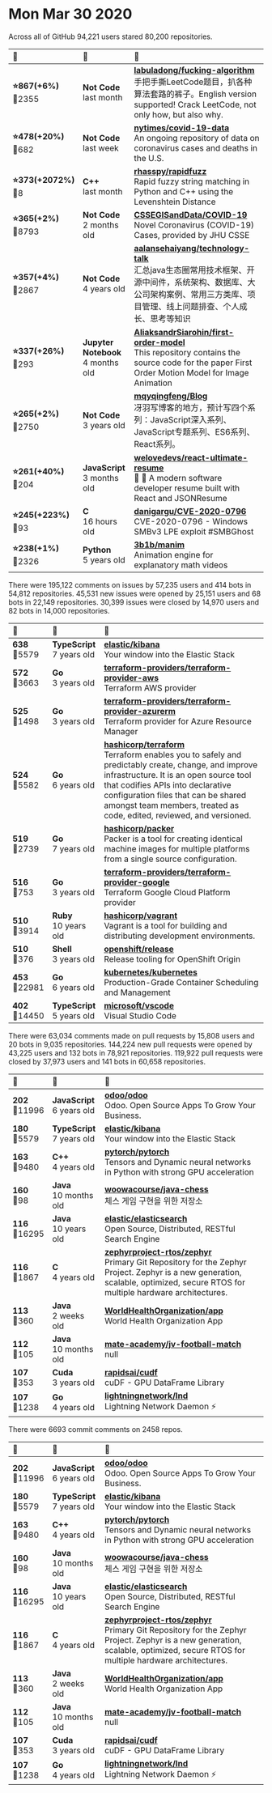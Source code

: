 # Mon Mar 30 2020

Across all of GitHub 94,221 users stared 
80,200 repositories. 

| :page_with_curl: | :calendar: | :page_with_curl: |
| :--- | :--- | :--- |
| **:star:867(+6%)**<br>:twisted_rightwards_arrows:2355 | **Not Code**<br>last month | **[labuladong/fucking-algorithm](https://github.com/labuladong/fucking-algorithm)**<br>手把手撕LeetCode题目，扒各种算法套路的裤子。English version supported! Crack LeetCode, not only how, but also why.  |
| **:star:478(+20%)**<br>:twisted_rightwards_arrows:682 | **Not Code**<br>last week | **[nytimes/covid-19-data](https://github.com/nytimes/covid-19-data)**<br>An ongoing repository of data on coronavirus cases and deaths in the U.S. |
| **:star:373(+2072%)**<br>:twisted_rightwards_arrows:8 | **C++**<br>last month | **[rhasspy/rapidfuzz](https://github.com/rhasspy/rapidfuzz)**<br>Rapid fuzzy string matching in Python and C++ using the Levenshtein Distance |
| **:star:365(+2%)**<br>:twisted_rightwards_arrows:8793 | **Not Code**<br>2 months old | **[CSSEGISandData/COVID-19](https://github.com/CSSEGISandData/COVID-19)**<br>Novel Coronavirus (COVID-19) Cases, provided by JHU CSSE |
| **:star:357(+4%)**<br>:twisted_rightwards_arrows:2867 | **Not Code**<br>4 years old | **[aalansehaiyang/technology-talk](https://github.com/aalansehaiyang/technology-talk)**<br>汇总java生态圈常用技术框架、开源中间件，系统架构、数据库、大公司架构案例、常用三方类库、项目管理、线上问题排查、个人成长、思考等知识 |
| **:star:337(+26%)**<br>:twisted_rightwards_arrows:293 | **Jupyter Notebook**<br>4 months old | **[AliaksandrSiarohin/first-order-model](https://github.com/AliaksandrSiarohin/first-order-model)**<br>This repository contains the source code for the paper First Order Motion Model for Image Animation  |
| **:star:265(+2%)**<br>:twisted_rightwards_arrows:2750 | **Not Code**<br>3 years old | **[mqyqingfeng/Blog](https://github.com/mqyqingfeng/Blog)**<br>冴羽写博客的地方，预计写四个系列：JavaScript深入系列、JavaScript专题系列、ES6系列、React系列。 |
| **:star:261(+40%)**<br>:twisted_rightwards_arrows:204 | **JavaScript**<br>3 months old | **[welovedevs/react-ultimate-resume](https://github.com/welovedevs/react-ultimate-resume)**<br>💼 🎨 A modern software developer resume built with React and JSONResume |
| **:star:245(+223%)**<br>:twisted_rightwards_arrows:93 | **C**<br>16 hours old | **[danigargu/CVE-2020-0796](https://github.com/danigargu/CVE-2020-0796)**<br>CVE-2020-0796 - Windows SMBv3 LPE exploit #SMBGhost |
| **:star:238(+1%)**<br>:twisted_rightwards_arrows:2326 | **Python**<br>5 years old | **[3b1b/manim](https://github.com/3b1b/manim)**<br>Animation engine for explanatory math videos |

There were 195,122 comments on issues by 57,235 users and 414 bots in 54,812 repositories.
45,531 new issues were opened by 25,151 users and 68 bots in 22,149 repositories.
30,399 issues were closed by 14,970 users and 82 bots in 14,000 repositories.

| :speech_balloon: | :calendar: | :page_with_curl: |
| :--- | :--- | :--- |
| **638**<br>:twisted_rightwards_arrows:5579 | **TypeScript**<br>7 years old | **[elastic/kibana](https://github.com/elastic/kibana)**<br>Your window into the Elastic Stack |
| **572**<br>:twisted_rightwards_arrows:3663 | **Go**<br>3 years old | **[terraform-providers/terraform-provider-aws](https://github.com/terraform-providers/terraform-provider-aws)**<br>Terraform AWS provider |
| **525**<br>:twisted_rightwards_arrows:1498 | **Go**<br>3 years old | **[terraform-providers/terraform-provider-azurerm](https://github.com/terraform-providers/terraform-provider-azurerm)**<br>Terraform provider for Azure Resource Manager |
| **524**<br>:twisted_rightwards_arrows:5582 | **Go**<br>6 years old | **[hashicorp/terraform](https://github.com/hashicorp/terraform)**<br>Terraform enables you to safely and predictably create, change, and improve infrastructure. It is an open source tool that codifies APIs into declarative configuration files that can be shared amongst team members, treated as code, edited, reviewed, and versioned. |
| **519**<br>:twisted_rightwards_arrows:2739 | **Go**<br>7 years old | **[hashicorp/packer](https://github.com/hashicorp/packer)**<br>Packer is a tool for creating identical machine images for multiple platforms from a single source configuration. |
| **516**<br>:twisted_rightwards_arrows:753 | **Go**<br>3 years old | **[terraform-providers/terraform-provider-google](https://github.com/terraform-providers/terraform-provider-google)**<br>Terraform Google Cloud Platform provider |
| **510**<br>:twisted_rightwards_arrows:3914 | **Ruby**<br>10 years old | **[hashicorp/vagrant](https://github.com/hashicorp/vagrant)**<br>Vagrant is a tool for building and distributing development environments. |
| **510**<br>:twisted_rightwards_arrows:376 | **Shell**<br>3 years old | **[openshift/release](https://github.com/openshift/release)**<br>Release tooling for OpenShift Origin |
| **453**<br>:twisted_rightwards_arrows:22981 | **Go**<br>6 years old | **[kubernetes/kubernetes](https://github.com/kubernetes/kubernetes)**<br>Production-Grade Container Scheduling and Management |
| **402**<br>:twisted_rightwards_arrows:14450 | **TypeScript**<br>5 years old | **[microsoft/vscode](https://github.com/microsoft/vscode)**<br>Visual Studio Code |

There were 63,034 comments made on pull requests by 15,808 users and 20 bots in 9,035 repositories.
144,224 new pull requests were opened by 43,225 users and 132 bots in 78,921 repositories.
119,922 pull requests were closed by 37,973 users and 141 bots in 60,658 repositories.

| :speech_balloon: | :calendar: | :page_with_curl: |
| :--- | :--- | :--- |
| **202**<br>:twisted_rightwards_arrows:11996 | **JavaScript**<br>6 years old | **[odoo/odoo](https://github.com/odoo/odoo)**<br>Odoo. Open Source Apps To Grow Your Business. |
| **180**<br>:twisted_rightwards_arrows:5579 | **TypeScript**<br>7 years old | **[elastic/kibana](https://github.com/elastic/kibana)**<br>Your window into the Elastic Stack |
| **163**<br>:twisted_rightwards_arrows:9480 | **C++**<br>4 years old | **[pytorch/pytorch](https://github.com/pytorch/pytorch)**<br>Tensors and Dynamic neural networks in Python with strong GPU acceleration |
| **160**<br>:twisted_rightwards_arrows:98 | **Java**<br>10 months old | **[woowacourse/java-chess](https://github.com/woowacourse/java-chess)**<br>체스 게임 구현을 위한 저장소 |
| **116**<br>:twisted_rightwards_arrows:16295 | **Java**<br>10 years old | **[elastic/elasticsearch](https://github.com/elastic/elasticsearch)**<br>Open Source, Distributed, RESTful Search Engine |
| **116**<br>:twisted_rightwards_arrows:1867 | **C**<br>4 years old | **[zephyrproject-rtos/zephyr](https://github.com/zephyrproject-rtos/zephyr)**<br>Primary Git Repository for the Zephyr Project. Zephyr is a new generation, scalable, optimized, secure RTOS for multiple hardware architectures. |
| **113**<br>:twisted_rightwards_arrows:360 | **Java**<br>2 weeks old | **[WorldHealthOrganization/app](https://github.com/WorldHealthOrganization/app)**<br>World Health Organization App |
| **112**<br>:twisted_rightwards_arrows:105 | **Java**<br>10 months old | **[mate-academy/jv-football-match](https://github.com/mate-academy/jv-football-match)**<br>null |
| **107**<br>:twisted_rightwards_arrows:353 | **Cuda**<br>3 years old | **[rapidsai/cudf](https://github.com/rapidsai/cudf)**<br>cuDF - GPU DataFrame Library |
| **107**<br>:twisted_rightwards_arrows:1238 | **Go**<br>4 years old | **[lightningnetwork/lnd](https://github.com/lightningnetwork/lnd)**<br>Lightning Network Daemon ⚡️ |

There were 6693 commit comments on 2458 repos.

| :speech_balloon: | :calendar: | :page_with_curl: |
| :--- | :--- | :--- |
| **202**<br>:twisted_rightwards_arrows:11996 | **JavaScript**<br>6 years old | **[odoo/odoo](https://github.com/odoo/odoo)**<br>Odoo. Open Source Apps To Grow Your Business. |
| **180**<br>:twisted_rightwards_arrows:5579 | **TypeScript**<br>7 years old | **[elastic/kibana](https://github.com/elastic/kibana)**<br>Your window into the Elastic Stack |
| **163**<br>:twisted_rightwards_arrows:9480 | **C++**<br>4 years old | **[pytorch/pytorch](https://github.com/pytorch/pytorch)**<br>Tensors and Dynamic neural networks in Python with strong GPU acceleration |
| **160**<br>:twisted_rightwards_arrows:98 | **Java**<br>10 months old | **[woowacourse/java-chess](https://github.com/woowacourse/java-chess)**<br>체스 게임 구현을 위한 저장소 |
| **116**<br>:twisted_rightwards_arrows:16295 | **Java**<br>10 years old | **[elastic/elasticsearch](https://github.com/elastic/elasticsearch)**<br>Open Source, Distributed, RESTful Search Engine |
| **116**<br>:twisted_rightwards_arrows:1867 | **C**<br>4 years old | **[zephyrproject-rtos/zephyr](https://github.com/zephyrproject-rtos/zephyr)**<br>Primary Git Repository for the Zephyr Project. Zephyr is a new generation, scalable, optimized, secure RTOS for multiple hardware architectures. |
| **113**<br>:twisted_rightwards_arrows:360 | **Java**<br>2 weeks old | **[WorldHealthOrganization/app](https://github.com/WorldHealthOrganization/app)**<br>World Health Organization App |
| **112**<br>:twisted_rightwards_arrows:105 | **Java**<br>10 months old | **[mate-academy/jv-football-match](https://github.com/mate-academy/jv-football-match)**<br>null |
| **107**<br>:twisted_rightwards_arrows:353 | **Cuda**<br>3 years old | **[rapidsai/cudf](https://github.com/rapidsai/cudf)**<br>cuDF - GPU DataFrame Library |
| **107**<br>:twisted_rightwards_arrows:1238 | **Go**<br>4 years old | **[lightningnetwork/lnd](https://github.com/lightningnetwork/lnd)**<br>Lightning Network Daemon ⚡️ |

